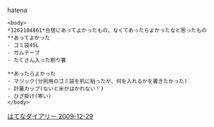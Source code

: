 
hatena

```
<body>
*1262104861*合宿にあってよかったもの、なくてあったらよかったなと思ったもの
**あってよかった
- ゴミ袋45L
- ガムテープ
- たくさん入った割り箸

**あったらよかった
- マジック(分別用のゴミ袋を机に貼ったが、何を入れるかを書きたかった)
- 計量カップ(ないと米がはかれない！)
- ひざ掛け(寒い)
</body>
```


[はてなダイアリー 2009-12-29](https://nishiohirokazu.hatenadiary.org/archive/2009/12/29)